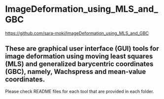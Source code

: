 # ImageDeformation_using_MLS_and_GBC
https://github.com/sara-moki/ImageDeformation_using_MLS_and_GBC

These are graphical user interface (GUI) tools for image deformation using moving least squares (MLS) and generalized barycentric coordinates (GBC), namely, Wachspress and mean-value coordinates.
---
Please check README files for each tool that are provided in each folder.
